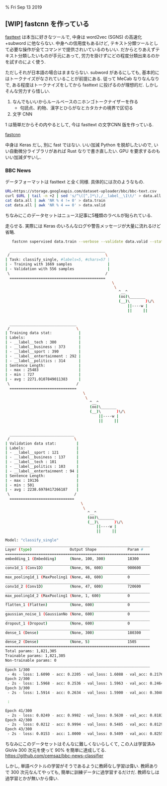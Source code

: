 % Fri Sep 13 2019

## [WIP] fastcnn を作っている

[fasttext](https://fasttext.cc/) は本当に好きなツールで, 中身は word2vec (SGNS) の高速化+subword に他ならない.
中身への信用度もあるけど, テキスト分類ツールとして必要な操作が全てコマンドで提供されいているのもいい.
だからとりあえずテキスト分類したいものが手元にあって, 労力を掛けずにどの程度分類出来るのかを試すのによく使う.

ただしそれが日本語の場合はままならない.
subword があるにしても, 基本的にはトークナイズがなされていることが前提にある.
従って MeCab なりなんなりで, ある程度はトークナイズをしてから fasttext に投げるのが理想的だ.
しかしそんな労力すら惜しい.

1. なんでもいいからルールベースのニホンゴトークナイザーを作る
    - 句読点、約物、漢字とひらがなとカタカナの境界で区切る
1. 文字 CNN

1 は簡単だからその内やるとして,
今は fasttext の文字CNN 版を作っている.

[fastcnn](https://github.com/cympfh/fastcnn)

中身は Keras だし, 別に fast ではない.
いい加減 Python を脱却したいので, いい自動微分ライブラリがあれば Rust なりで書き直したい.
GPU を要求するのもいい加減ダサいし.

### BBC News

データフォーマットは fasttext と全く同様.
具体的には次のようなもの.

```bash
URL=https://storage.googleapis.com/dataset-uploader/bbc/bbc-text.csv
curl $URL | tail -n +2 | sed 's/^\([^,]*\),/__label__\1\t/' > data.all
cat data.all | awk 'NR % 4 != 0' > data.train
cat data.all | awk 'NR % 4 == 0' > data.valid
```

ちなみにこのデータセットはニュース記事に5種類のラベルが貼られている.

走らせる.
実際には Keras のいろんなログや警告メッセージが大量に流れるけど省略.

```bash
   fastcnn supervised data.train --verbose --validate data.valid --stat --maxlen 100 --kernel-size 5 --dim 300 --epochs 300 --stop-window 90 --lr 0.2 --clip-norm 2.0

  ___________________________________________
 /                                           \
| Task: classify_single, #labels=5, #chars=57 |
| - Training with 1669 samples                |
| - Validation with 556 samples               |
 \                                           /
  ===========================================
                                                \
                                                 \
                                                   ^__^
                                                   (oo)\_______
                                                   (__)\       )\/\
                                                       ||----w |
                                                       ||     ||


  ______________________________
 /                              \
| Training data stat:            |
| Labels:                        |
| - __label__tech : 300          |
| - __label__business : 373      |
| - __label__sport : 390         |
| - __label__entertainment : 292 |
| - __label__politics : 314      |
| Sentence Length:               |
| - max : 25483                  |
| - min : 727                    |
| - avg : 2271.0107849011383     |
 \                              /
  ==============================
                                   \
                                    \
                                      ^__^
                                      (oo)\_______
                                      (__)\       )\/\
                                          ||----w |
                                          ||     ||


  _____________________________
 /                             \
| Validation data stat:         |
| Labels:                       |
| - __label__sport : 121        |
| - __label__business : 137     |
| - __label__tech : 101         |
| - __label__politics : 103     |
| - __label__entertainment : 94 |
| Sentence Length:              |
| - max : 19136                 |
| - min : 501                   |
| - avg : 2238.6978417266187    |
 \                             /
  =============================
                                  \
                                   \
                                     ^__^
                                     (oo)\_______
                                     (__)\       )\/\
                                         ||----w |
                                         ||     ||

Model: "classify_single"
_________________________________________________________________
Layer (type)                 Output Shape              Param #
=================================================================
embedding_1 (Embedding)      (None, 100, 300)          18300
_________________________________________________________________
conv1d_1 (Conv1D)            (None, 96, 600)           900600
_________________________________________________________________
max_pooling1d_1 (MaxPooling1 (None, 48, 600)           0
_________________________________________________________________
conv1d_2 (Conv1D)            (None, 47, 600)           720600
_________________________________________________________________
max_pooling1d_2 (MaxPooling1 (None, 1, 600)            0
_________________________________________________________________
flatten_1 (Flatten)          (None, 600)               0
_________________________________________________________________
gaussian_noise_1 (GaussianNo (None, 600)               0
_________________________________________________________________
dropout_1 (Dropout)          (None, 600)               0
_________________________________________________________________
dense_1 (Dense)              (None, 300)               180300
_________________________________________________________________
dense_2 (Dense)              (None, 5)                 1505
=================================================================
Total params: 1,821,305
Trainable params: 1,821,305
Non-trainable params: 0
_________________________________________________________________
Epoch 1/300
 - 4s - loss: 1.6090 - acc: 0.2205 - val_loss: 1.6088 - val_acc: 0.2176
Epoch 2/300
 - 2s - loss: 1.5968 - acc: 0.2536 - val_loss: 1.5963 - val_acc: 0.2464
Epoch 3/300
 - 2s - loss: 1.5914 - acc: 0.2634 - val_loss: 1.5900 - val_acc: 0.3040

 :

Epoch 41/300
 - 2s - loss: 0.0249 - acc: 0.9982 - val_loss: 0.5630 - val_acc: 0.8183
Epoch 42/300
 - 2s - loss: 0.0212 - acc: 0.9994 - val_loss: 0.5485 - val_acc: 0.8129
Epoch 43/300
 - 2s - loss: 0.0153 - acc: 1.0000 - val_loss: 0.5409 - val_acc: 0.8255

```

ちなみにこのデータセットはそんなに難しくないらしくて,
この人は学習済み GloVe 300 次元を使って 90% を簡単に達成してる.
https://github.com/cemsaz/bbc-news-classifier


しかし, 単語ベクトルの学習がそうであるように教師なし学習は偉い.
教師ありで 300 次元なんてやっても, 簡単に訓練データに過学習するだけだ.
教師なしは過学習とかが無いから偉い.

